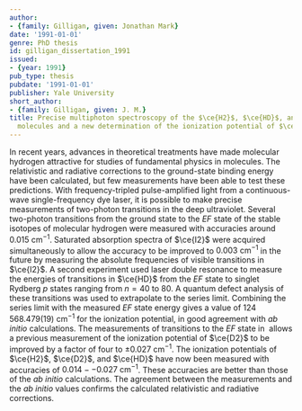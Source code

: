 ```yaml
---
author:
- {family: Gilligan, given: Jonathan Mark}
date: '1991-01-01'
genre: PhD thesis
id: gilligan_dissertation_1991
issued:
- {year: 1991}
pub_type: thesis
pubdate: '1991-01-01'
publisher: Yale University
short_author:
- {family: Gilligan, given: J. M.}
title: Precise multiphoton spectroscopy of the $\ce{H2}$, $\ce{HD}$, and $\ce{D2}$
  molecules and a new determination of the ionization potential of $\ce{HD}$
---
```

In recent years, advances in theoretical treatments have made molecular hydrogen attractive for studies of fundamental physics in molecules. The relativistic and radiative corrections to the ground-state binding energy have been calculated, but few measurements have been able to test these predictions. With frequency-tripled pulse-amplified light from a continuous-wave single-frequency dye laser, it is possible to make precise measurements of two-photon transitions in the deep ultraviolet. Several two-photon transitions from the ground state to the $EF$ state of the stable isotopes of molecular hydrogen were measured with accuracies around $0.015~\text{cm}^{-1}$. Saturated absorption spectra of $\ce{I2}$ were acquired simultaneously to allow the accuracy to be improved to $0.003~\text{cm}^{-1}$ in the future by measuring the absolute frequencies of visible transitions in $\ce{I2}$. A second experiment used laser double resonance to measure the energies of transitions in $\ce{HD}$ from the $EF$ state to singlet Rydberg $p$ states ranging from $n=40$ to 80. A quantum defect analysis of these transitions was used to extrapolate to the series limit. Combining the series limit with the measured $EF$ state energy gives a value of $124\,568.479(19)~\text{cm}^{-1}$ for the ionization potential, in good agreement with *ab initio* calculations. The measurements of transitions to the $EF$ state in &#160;allows a previous measurement of the ionization potential of $\ce{D2}$ to be improved by a factor of four to $\pm 0.027~\text{cm}^{-1}$. The ionization potentials of $\ce{H2}$, $\ce{D2}$, and $\ce{HD}$ have now been measured with accuracies of $0.014--0.027~\text{cm}^{-1}$. These accuracies are better than those of the *ab initio* calculations. The agreement between the measurements and the *ab initio* values confirms the calculated relativistic and radiative corrections.
